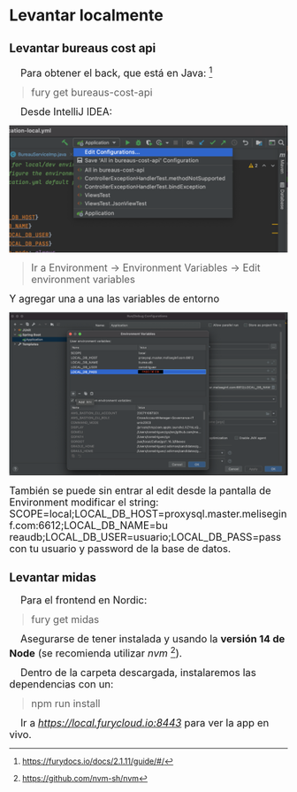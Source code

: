 # Levantar localmente

## Levantar bureaus cost api

<font size = 4> &nbsp;&nbsp;&nbsp; Para obtener el back, que está en Java: [^1] </font>

> <font size = 4> fury get bureaus-cost-api </font>

<font size = 4> &nbsp;&nbsp;&nbsp; Desde IntelliJ IDEA:</font>

![admin-image-2](./img/backend-local-1.png ':size=80%')

> <font size = 4> Ir a Environment -> Environment Variables -> Edit environment variables </font>

<font size = 4> Y agregar una a una las variables de entorno </font>

![admin-image-2](./img/backend-local-2.png ':size=100%')

<font size = 4>  También se puede sin entrar al edit desde la pantalla de Environment modificar el string:
SCOPE=local;LOCAL_DB_HOST=proxysql.master.meliseginf.com:6612;LOCAL_DB_NAME=bu reaudb;LOCAL_DB_USER=usuario;LOCAL_DB_PASS=pass con tu usuario y password de la base de datos. </font>

## Levantar midas

<font size = 4>&nbsp;&nbsp;&nbsp; Para el frontend en Nordic: </font>

> <font size = 4> fury get midas </font>

<font size = 4> &nbsp;&nbsp;&nbsp; Asegurarse de tener instalada y usando la **versión 14 de Node** (se recomienda utilizar *nvm* [^2]).</font>

<font size = 4> &nbsp;&nbsp;&nbsp; Dentro de la carpeta descargada, instalaremos las dependencias con un: </font>

> <font size = 4> npm run install </font>

<font size = 4> &nbsp;&nbsp;&nbsp; Ir a *https://local.furycloud.io:8443* para ver la app en vivo. </font>

[^1]: https://furydocs.io/docs/2.1.11/guide/#/

[^2]: https://github.com/nvm-sh/nvm